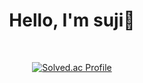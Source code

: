 <div align = "center"> <h1> Hello, I'm suji👋 </h1> <br>

[![Solved.ac Profile](http://mazassumnida.wtf/api/generate_badge?boj=csj1430)](https://solved.ac/csj1430)
</div>

